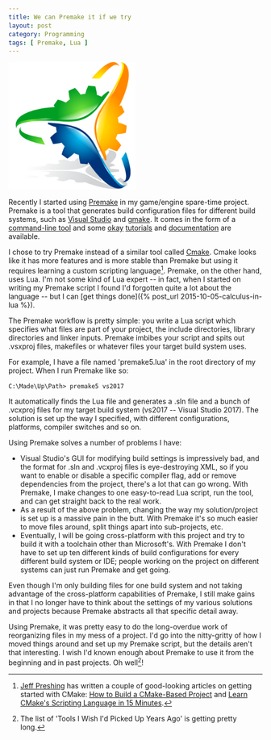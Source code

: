 ```yaml
---
title: We can Premake it if we try
layout: post
category: Programming
tags: [ Premake, Lua ]
---
```


<img src="/images/premake-logo.png" width="50%"/>

Recently I started using [Premake](https://premake.github.io/) in my game/engine spare-time project. Premake is a tool that generates build configuration files for different build systems, such as [Visual Studio](https://www.visualstudio.com/) and [gmake](https://www.gnu.org/software/make/). It comes in the form of a [command-line tool](https://premake.github.io/download.html#v5) and some [okay](https://github.com/premake/premake-core/wiki/your-first-script) [tutorials](https://github.com/premake/premake-core/wiki/Tutorial:-Premake-example-with-GLFW-and-OpenGL) and [documentation](https://github.com/premake/premake-core/wiki) are available.

I chose to try Premake instead of a similar tool called [Cmake](https://cmake.org/). Cmake looks like it has more features and is more stable than Premake but using it requires learning a custom scripting language[^1]. Premake, on the other hand, uses Lua. I'm not some kind of Lua expert -- in fact, when I started on writing my Premake script I found I'd forgotten quite a lot about the language -- but I can [get things done]({% post_url 2015-10-05-calculus-in-lua %}).

The Premake workflow is pretty simple: you write a Lua script which specifies what files are part of your project, the include directories, library directories and linker inputs. Premake imbibes your script and spits out .vsxproj files, makefiles or whatever files your target build system uses. 

For example, I have a file named 'premake5.lua' in the root directory of my project. When I run Premake like so:

```
C:\Made\Up\Path> premake5 vs2017
```

It automatically finds the Lua file and generates a .sln file and a bunch of .vcxproj files for my target build system (vs2017 -- Visual Studio 2017). The solution is set up the way I specified, with different configurations, platforms, compiler switches and so on.

Using Premake solves a number of problems I have:

- Visual Studio's GUI for modifying build settings is impressively bad, and the format for .sln and .vcxproj files is eye-destroying XML, so if you want to enable or disable a specific compiler flag, add or remove dependencies from the project, there's a lot that can go wrong. With Premake, I make changes to one easy-to-read Lua script, run the tool, and can get straight back to the real work. 
- As a result of the above problem, changing the way my solution/project is set up is a massive pain in the butt. With Premake it's so much easier to move files around, split things apart into sub-projects, etc.
- Eventually, I will be going cross-platform with this project and try to build it with a toolchain other than Microsoft's. With Premake I don't have to set up ten different kinds of build configurations for every different build system or IDE; people working on the project on different systems can just run Premake and get going.

Even though I'm only building files for one build system and not taking advantage of the cross-platform capabilities of Premake, I still make gains in that I no longer have to think about the settings of my various solutions and projects because Premake abstracts all that specific detail away.

Using Premake, it was pretty easy to do the long-overdue work of reorganizing files in my mess of a project. I'd go into the nitty-gritty of how I moved things around and set up my Premake script, but the details aren't that interesting. I wish I'd known enough about Premake to use it from the beginning and in past projects. Oh well[^2]!

[^1]: [Jeff Preshing](http://preshing.com) has written a couple of good-looking articles on getting started with CMake: [How to Build a CMake-Based Project](http://preshing.com/20170511/how-to-build-a-cmake-based-project/) and [Learn CMake's Scripting Language in 15 Minutes](http://preshing.com/20170522/learn-cmakes-scripting-language-in-15-minutes/).
[^2]: The list of 'Tools I Wish I'd Picked Up Years Ago' is getting pretty long.